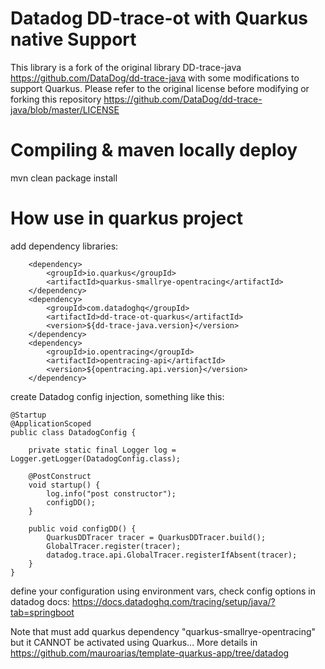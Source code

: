 # Datadog DD-trace-ot with Quarkus native Support

This library is a fork of the original library DD-trace-java https://github.com/DataDog/dd-trace-java with some modifications to support Quarkus. Please refer to the original license before modifying or forking this repository https://github.com/DataDog/dd-trace-java/blob/master/LICENSE

# Compiling & maven locally deploy

mvn clean package install

# How use in quarkus project

add dependency libraries:

        <dependency>
            <groupId>io.quarkus</groupId>
            <artifactId>quarkus-smallrye-opentracing</artifactId>
        </dependency>
        <dependency>
            <groupId>com.datadoghq</groupId>
            <artifactId>dd-trace-ot-quarkus</artifactId>
            <version>${dd-trace-java.version}</version>
        </dependency>
        <dependency>
            <groupId>io.opentracing</groupId>
            <artifactId>opentracing-api</artifactId>
            <version>${opentracing.api.version}</version>
        </dependency>
        
create Datadog config injection, something like this:

    @Startup
    @ApplicationScoped
    public class DatadogConfig {
    
        private static final Logger log = Logger.getLogger(DatadogConfig.class);
    
        @PostConstruct
        void startup() {
            log.info("post constructor");
            configDD();
        }
    
        public void configDD() {
            QuarkusDDTracer tracer = QuarkusDDTracer.build();
            GlobalTracer.register(tracer);
            datadog.trace.api.GlobalTracer.registerIfAbsent(tracer);
        }
    }
    
define your configuration using environment vars, check config options in datadog docs: https://docs.datadoghq.com/tracing/setup/java/?tab=springboot

Note that must add quarkus dependency "quarkus-smallrye-opentracing" but it CANNOT be activated using Quarkus... More details in https://github.com/mauroarias/template-quarkus-app/tree/datadog 